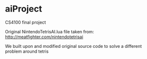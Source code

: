 # aiProject
CS4100 final project


Original NintendoTetrisAI.lua file taken from:
http://meatfighter.com/nintendotetrisai

We built upon and modified original source code to solve a different
problem around tetris